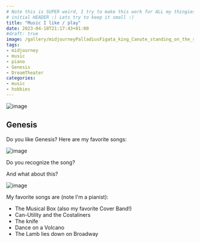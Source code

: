 ```yaml
---
# Note this is SUPER weird, I try to make this work for ALL my thingies so there might be some behavioural clatches in the
# initial HEADER :) Lets try to keep it small :)
title: "Music I like / play"
date: 2023-04-10T21:17:43+01:00
#draft: true
image: /gallery/midjourneyPalladiusFigata_king_Canute_standing_on_the_shore_and_speaking__dd781f09-c2c5-48bd-9e1c-d6bcbed9bd6a.png
tags:
- midjourney
- music
- piano
- Genesis
- DreamTheater
categories:
- music
- hobbies
---
```


![image](/gallery/midjourney/PalladiusFigata_Floor_plan_sketch_watercolor_style_grand_piano_7023fc60-189f-4f02-83dd-b7df0974f25e.png)


## Genesis

Do you like Genesis? Here are my favorite songs:

![image](/gallery/midjourney/PalladiusFigata_king_Canute_standing_on_the_shore_and_speaking__dd781f09-c2c5-48bd-9e1c-d6bcbed9bd6a.png)

Do you recognize the song?

And what about this?

![image](/gallery/midjourney/PalladiusFigata_a_beautiful_white_lamb_lies_down_Broadway_New_Y_10a1c643-4ca8-4c40-96fb-9cb3465f73bc.png)

My favorite songs are (note I'm a pianist):

* The Musical Box (also my favorite Cover Band!)
* Can-Utility and the Costaliners
* The knife
* Dance on a Volcano
* The Lamb lies down on Broadway
